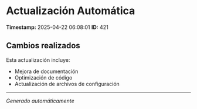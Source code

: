 # Actualización Automática

**Timestamp:** 2025-04-22 06:08:01
**ID:** 421

## Cambios realizados

Esta actualización incluye:
- Mejora de documentación
- Optimización de código
- Actualización de archivos de configuración

---
*Generado automáticamente*
